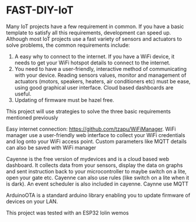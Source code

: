 # FAST-DIY-IoT
Many IoT projects have a few requirement in common. If you have a basic template to satisfy all this requirements, development can speed up. Although most IoT projects use a fast variety of sensors and actuators to solve problems, the common requirements include:  
1) A easy why to connect to the internet. If you have a WiFi device, it needs to get your WiFi hotspot details to connect to the internet. 
2) You need to have a user-friendly, interactive method of communicating with your device. Reading sensors values, monitor and management of actuators (motors, speakers, heaters, air conditioners etc) must be ease, using good graphical user interface. Cloud based dashboards are useful. 
3) Updating of firmware must be hazel free.


This project will use strategies to solve the three basic requirements mentioned previously

Easy internet connection: https://github.com/tzapu/WiFiManager. WiFi manager use a user-friendly web interface to collect your WiFi credentials and log onto your WiFi access point. Custom parameters like MQTT details can also be saved with WiFi manager

Cayenne is the free version of mydevices and is a cloud based web dashboard. It collects data from your sensors, display the data on graphs and sent instruction back to your microcontroller to maybe switch on a lite, open your gate etc. Cayenne can also use rules (like switch on a lite when it is dark). An event scheduler is also included in cayenne. Caynne use MQTT

ArduinoOTA is a standard arduino library enabling you to update firmware of devices on your LAN.

This project was tested with an ESP32 lolin wemos
